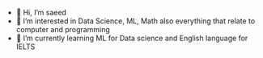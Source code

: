 - 👋 Hi, I’m saeed
- 👀 I’m interested in Data Science, ML, Math also everything that relate to computer and programming
- 🌱 I’m currently learning ML for Data science and English language for IELTS

<!---
saeedsalehy/saeedsalehy is a ✨ special ✨ repository because its `README.md` (this file) appears on your GitHub profile.
You can click the Preview link to take a look at your changes.
--->
